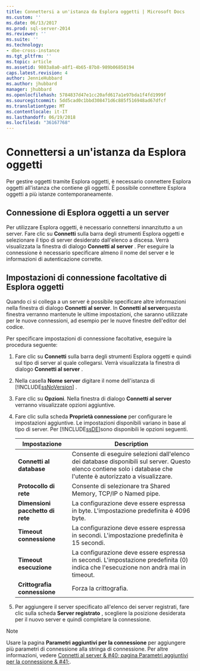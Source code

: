 ```yaml
---
title: Connettersi a un'istanza da Esplora oggetti | Microsoft Docs
ms.custom: ''
ms.date: 06/13/2017
ms.prod: sql-server-2014
ms.reviewer: ''
ms.suite: ''
ms.technology:
- dbe-cross-instance
ms.tgt_pltfrm: ''
ms.topic: article
ms.assetid: 9803a8a0-a8f1-4b65-87b8-989b06850194
caps.latest.revision: 4
author: JennieHubbard
ms.author: jhubbard
manager: jhubbard
ms.openlocfilehash: 5784837d47e1cc20afd617a1e97bda1f4fd1999f
ms.sourcegitcommit: 5dd5cad0c1bbd308471d6c885f516948ad67dfcf
ms.translationtype: MT
ms.contentlocale: it-IT
ms.lasthandoff: 06/19/2018
ms.locfileid: "36167768"
---
```

# <a name="connect-to-an-instance-from-object-explorer"></a>Connettersi a un'istanza da Esplora oggetti
  Per gestire oggetti tramite Esplora oggetti, è necessario connettere Esplora oggetti all'istanza che contiene gli oggetti. È possibile connettere Esplora oggetti a più istanze contemporaneamente.  
  
## <a name="connecting-object-explorer-to-a-server"></a>Connessione di Esplora oggetti a un server  
 Per utilizzare Esplora oggetti, è necessario connettersi innanzitutto a un server. Fare clic su **Connetti** sulla barra degli strumenti Esplora oggetti e selezionare il tipo di server desiderato dall'elenco a discesa. Verrà visualizzata la finestra di dialogo **Connetti al server** . Per eseguire la connessione è necessario specificare almeno il nome del server e le informazioni di autenticazione corrette.  
  
## <a name="optional-object-explorer-connection-settings"></a>Impostazioni di connessione facoltative di Esplora oggetti  
 Quando ci si collega a un server è possibile specificare altre informazioni nella finestra di dialogo **Connetti al server**. In **Connetti al server**questa finestra verranno mantenute le ultime impostazioni, che saranno utilizzate per le nuove connessioni, ad esempio per le nuove finestre dell'editor del codice.  
  
 Per specificare impostazioni di connessione facoltative, eseguire la procedura seguente:  
  
1.  Fare clic su **Connetti** sulla barra degli strumenti Esplora oggetti e quindi sul tipo di server al quale collegarsi. Verrà visualizzata la finestra di dialogo **Connetti al server** .  
  
2.  Nella casella **Nome server** digitare il nome dell'istanza di [!INCLUDE[ssNoVersion](../../includes/ssnoversion-md.md)] .  
  
3.  Fare clic su **Opzioni**. Nella finestra di dialogo **Connetti al server** verranno visualizzate opzioni aggiuntive.  
  
4.  Fare clic sulla scheda **Proprietà connessione** per configurare le impostazioni aggiuntive. Le impostazioni disponibili variano in base al tipo di server. Per [!INCLUDE[ssDE](../../includes/ssde-md.md)]sono disponibili le opzioni seguenti.  
  
    |Impostazione|Description|  
    |-------------|-----------------|  
    |**Connetti al database**|Consente di eseguire selezioni dall'elenco dei database disponibili sul server. Questo elenco contiene solo i database che l'utente è autorizzato a visualizzare.|  
    |**Protocollo di rete**|Consente di selezionare tra Shared Memory, TCP/IP o Named pipe.|  
    |**Dimensioni pacchetto di rete**|La configurazione deve essere espressa in byte. L'impostazione predefinita è 4096 byte.|  
    |**Timeout connessione**|La configurazione deve essere espressa in secondi. L'impostazione predefinita è 15 secondi.|  
    |**Timeout esecuzione**|La configurazione deve essere espressa in secondi. L'impostazione predefinita (0) indica che l'esecuzione non andrà mai in timeout.|  
    |**Crittografia connessione**|Forza la crittografia.|  
  
5.  Per aggiungere il server specificato all'elenco dei server registrati, fare clic sulla scheda **Server registrato** , scegliere la posizione desiderata per il nuovo server e quindi completare la connessione.  
  
> [!NOTE]  
>  Usare la pagina **Parametri aggiuntivi per la connessione** per aggiungere più parametri di connessione alla stringa di connessione. Per altre informazioni, vedere [Connetti al server & #40; pagina Parametri aggiuntivi per la connessione & #41;](../../database-engine/connect-to-server-additional-connection-parameters-page.md).  
  
  